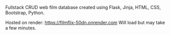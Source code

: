 Fullstack CRUD web film database created using Flask, Jinja, HTML, CSS, Bootstrap, Python.

Hosted on render: https://filmflix-50dn.onrender.com
Will load but may take a few minutes.
